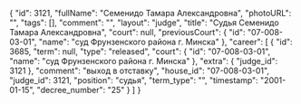 {
    "id": 3121,
    "fullName": "Семенидо Тамара Александровна",
    "photoURL": "",
    "tags": [],
    "comment": "",
    "layout": "judge",
    "title": "Судья Семенидо Тамара Александровна",
    "court": null,
    "previousCourt": {
        "id": "07-008-03-01",
        "name": "суд Фрунзенского района г. Минска"
    },
    "career": [
        {
            "id": 3685,
            "term": null,
            "type": "released",
            "court": {
                "id": "07-008-03-01",
                "name": "суд Фрунзенского района г. Минска"
            },
            "extra": {
                "judge_id": 3121
            },
            "comment": "выход в отставку",
            "house_id": "07-008-03-01",
            "judge_id": 3121,
            "position": "судья",
            "term_type": "",
            "timestamp": "2001-01-15",
            "decree_number": "25"
        }
    ]
}